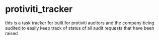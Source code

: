 # protiviti_tracker
this is a task tracker for built for protiviti auditors and the company being audited to easily keep track of status of all audit requests that have been raised
